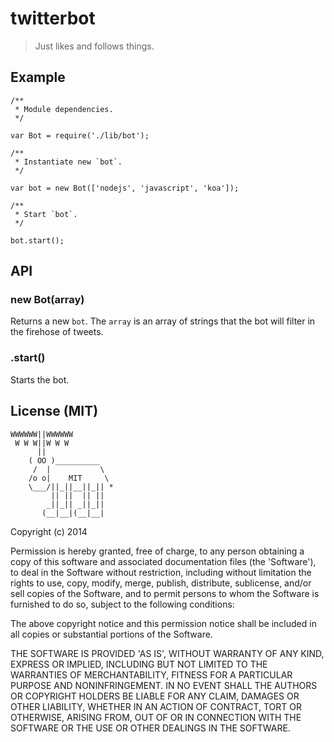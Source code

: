 twitterbot
============

> Just likes and follows things.

## Example

```
/**
 * Module dependencies.
 */

var Bot = require('./lib/bot');

/**
 * Instantiate new `bot`.
 */

var bot = new Bot(['nodejs', 'javascript', 'koa']);

/**
 * Start `bot`.
 */

bot.start();
```

## API

### new Bot(array)

Returns a new `bot`. The `array` is an array of strings that the bot will filter in the firehose of tweets.

### .start()

Starts the bot.

## License (MIT)

```
WWWWWW||WWWWWW
 W W W||W W W
      ||
    ( OO )__________
     /  |           \
    /o o|    MIT     \
    \___/||_||__||_|| *
         || ||  || ||
        _||_|| _||_||
       (__|__|(__|__|
```

Copyright (c) 2014

Permission is hereby granted, free of charge, to any person obtaining a copy of this software and associated documentation files (the 'Software'), to deal in the Software without restriction, including without limitation the rights to use, copy, modify, merge, publish, distribute, sublicense, and/or sell copies of the Software, and to permit persons to whom the Software is furnished to do so, subject to the following conditions:

The above copyright notice and this permission notice shall be included in all copies or substantial portions of the Software.

THE SOFTWARE IS PROVIDED 'AS IS', WITHOUT WARRANTY OF ANY KIND, EXPRESS OR IMPLIED, INCLUDING BUT NOT LIMITED TO THE WARRANTIES OF MERCHANTABILITY, FITNESS FOR A PARTICULAR PURPOSE AND NONINFRINGEMENT. IN NO EVENT SHALL THE AUTHORS OR COPYRIGHT HOLDERS BE LIABLE FOR ANY CLAIM, DAMAGES OR OTHER LIABILITY, WHETHER IN AN ACTION OF CONTRACT, TORT OR OTHERWISE, ARISING FROM, OUT OF OR IN CONNECTION WITH THE SOFTWARE OR THE USE OR OTHER DEALINGS IN THE SOFTWARE.
